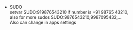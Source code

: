 * SUDO<br>
setvar SUDO:919876543210 if number is +91 98765 43210,<br>also for more sudos SUDO:9876543210,9987095432,...<br>
Also can change in apps settings